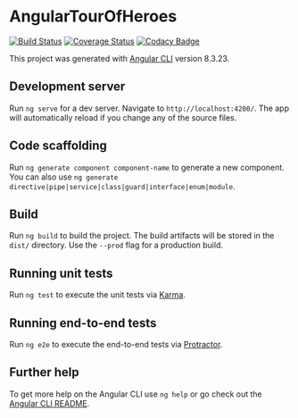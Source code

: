 # AngularTourOfHeroes

[![Build Status](https://travis-ci.com/kamilzasada/angular-tour-of-heroes.svg?branch=master)](https://travis-ci.com/kamilzasada/angular-tour-of-heroes)
[![Coverage Status](https://coveralls.io/repos/github/kamilzasada/angular-tour-of-heroes/badge.svg?branch=master)](https://coveralls.io/github/kamilzasada/angular-tour-of-heroes?branch=master)
[![Codacy Badge](https://api.codacy.com/project/badge/Grade/297a01685aba4ecb9b685aecdf5e6dc4)](https://app.codacy.com/manual/kamil.zasada/angular-tour-of-heroes?utm_source=github.com&utm_medium=referral&utm_content=kamilzasada/angular-tour-of-heroes&utm_campaign=Badge_Grade_Dashboard)

This project was generated with [Angular CLI](https://github.com/angular/angular-cli) version 8.3.23.

## Development server

Run `ng serve` for a dev server. Navigate to `http://localhost:4200/`. The app will automatically reload if you change any of the source files.

## Code scaffolding

Run `ng generate component component-name` to generate a new component. You can also use `ng generate directive|pipe|service|class|guard|interface|enum|module`.

## Build

Run `ng build` to build the project. The build artifacts will be stored in the `dist/` directory. Use the `--prod` flag for a production build.

## Running unit tests

Run `ng test` to execute the unit tests via [Karma](https://karma-runner.github.io).

## Running end-to-end tests

Run `ng e2e` to execute the end-to-end tests via [Protractor](http://www.protractortest.org/).

## Further help

To get more help on the Angular CLI use `ng help` or go check out the [Angular CLI README](https://github.com/angular/angular-cli/blob/master/README.md).

